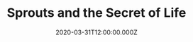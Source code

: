 ---
date: "2020-03-31T12:00:00.000Z"
season: 1
episode: 7
youtube_id: 2ZCGBRehGiE
duration: 19
title: "Sprouts and the Secret of Life"
---